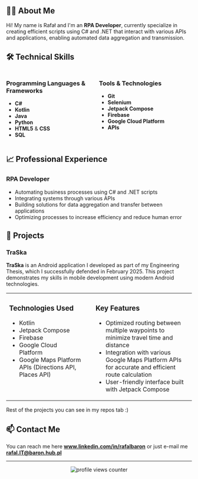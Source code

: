 ## 👨‍💻 About Me
Hi! My name is Rafał and I'm an **RPA Developer**, currently specialize in creating efficient scripts using C# and .NET that interact with various APIs and applications, enabling automated data aggregation and transmission.

## 🛠️ Technical Skills

<div style="float: left; width: 48%; margin-right: 2%;">
  <h3>Programming Languages & Frameworks</h3>
  <ul>
    <li><strong>C#</strong></li>
    <li><strong>Kotlin</strong></li>
    <li><strong>Java</strong></li>
    <li><strong>Python</strong></li>
    <li><strong>HTML5</strong> & <strong>CSS</strong></li>
    <li><strong>SQL</strong></li>
  </ul>
</div>
<div style="float: left; width: 48%;">
  <h3>Tools & Technologies</h3>
  <ul>
    <li><strong>Git</strong></li>
    <li><strong>Selenium</strong></li>
    <li><strong>Jetpack Compose</strong></li>
    <li><strong>Firebase</strong></li>
    <li><strong>Google Cloud Platform</strong></li>
    <li><strong>APIs</strong></li>
  </ul>
</div>
<div style="clear: both;"></div>

## 📈 Professional Experience

### RPA Developer
- Automating business processes using C# and .NET scripts
- Integrating systems through various APIs
- Building solutions for data aggregation and transfer between applications
- Optimizing processes to increase efficiency and reduce human error

## 🚀 Projects

### TraSka

**TraSka** is an Android application I developed as part of my Engineering Thesis, which I successfully defended in February 2025. This project demonstrates my skills in mobile development using modern Android technologies.

<table style="border: none; border-collapse: collapse;">
  <tr>
    <td valign="top" style="border: none; padding-right: 30px;">
      <h3>Technologies Used</h3>
      <ul>
        <li>Kotlin</li>
        <li>Jetpack Compose</li>
        <li>Firebase</li>
        <li>Google Cloud Platform</li>
        <li>Google Maps Platform APIs (Directions API, Places API)</li>
      </ul>
    </td>
    <td valign="top" style="border: none;">
      <h3>Key Features</h3>
      <ul>
        <li>Optimized routing between multiple waypoints to minimize travel time and distance</li>
        <li>Integration with various Google Maps Platform APIs for accurate and efficient route calculation</li>
        <li>User-friendly interface built with Jetpack Compose</li>
      </ul>
    </td>
  </tr>
</table>

Rest of the projects you can see in my repos tab :)

## 📫 Contact Me

You can reach me here **www.linkedin.com/in/rafalbaron** or just e-mail me **rafal.IT@baron.hub.pl**

---

<div align="center">
  <img src="https://komarev.com/ghpvc/?username=rafalBaron&label=Profile%20views&color=0e75b6&style=flat" alt="profile views counter">
</div>
